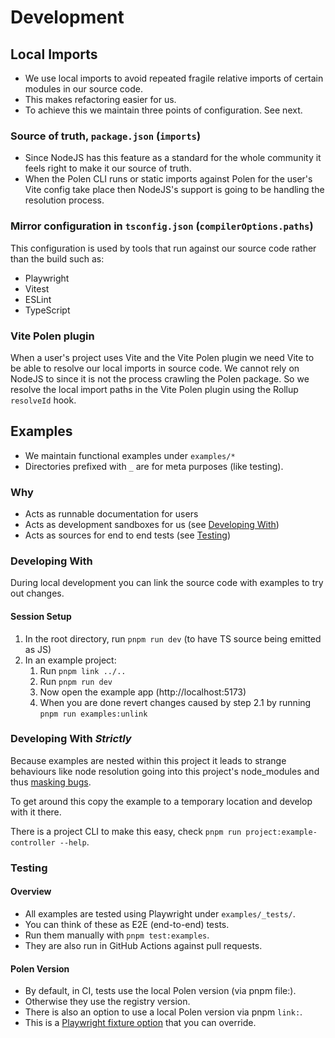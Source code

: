 # Development

## Local Imports

- We use local imports to avoid repeated fragile relative imports of certain
  modules in our source code.
- This makes refactoring easier for us.
- To achieve this we maintain three points of configuration. See next.

### Source of truth, `package.json` (`imports`)

- Since NodeJS has this feature as a standard for the whole community it feels
  right to make it our source of truth.
- When the Polen CLI runs or static imports against Polen for the user's Vite
  config take place then NodeJS's support is going to be handling the resolution
  process.

### Mirror configuration in `tsconfig.json` (`compilerOptions.paths`)

This configuration is used by tools that run against our source code rather than
the build such as:

- Playwright
- Vitest
- ESLint
- TypeScript

### Vite Polen plugin

When a user's project uses Vite and the Vite Polen plugin we need Vite to be
able to resolve our local imports in source code. We cannot rely on NodeJS to
since it is not the process crawling the Polen package. So we resolve the local
import paths in the Vite Polen plugin using the Rollup `resolveId` hook.

## Examples

- We maintain functional examples under `examples/*`
- Directories prefixed with `_` are for meta purposes (like testing).

### Why

- Acts as runnable documentation for users
- Acts as development sandboxes for us (see [Developing With](#developing-with))
- Acts as sources for end to end tests (see [Testing](#testing))

### Developing With

During local development you can link the source code with examples to try out
changes.

<!-- #### One Time System Setup
TODO: Waiting on https://github.com/orgs/pnpm/discussions/9411
1. [`pnpm link`](https://pnpm.io/cli/link) in the root directory. -->

#### Session Setup

1. In the root directory, run `pnpm run dev` (to have TS source being emitted as
   JS)
2. In an example project:
   1. Run `pnpm link ../..`
   2. Run `pnpm run dev`
   3. Now open the example app (http://localhost:5173)
   4. When you are done revert changes caused by step 2.1 by running
      `pnpm run examples:unlink`

### Developing With _Strictly_

Because examples are nested within this project it leads to strange behaviours
like node resolution going into this project's node_modules and thus
[masking bugs](https://github.com/the-guild-org/polen/issues/11).

To get around this copy the example to a temporary location and develop with it
there.

There is a project CLI to make this easy, check
`pnpm run project:example-controller --help`.

### Testing

#### Overview

- All examples are tested using Playwright under `examples/_tests/`.
- You can think of these as E2E (end-to-end) tests.
- Run them manually with `pnpm test:examples`.
- They are also run in GitHub Actions against pull requests.

#### Polen Version

- By default, in CI, tests use the local Polen version (via pnpm file:).
- Otherwise they use the registry version.
- There is also an option to use a local Polen version via pnpm `link:`.
- This is a
  [Playwright fixture option](https://playwright.dev/docs/test-fixtures#fixtures-options)
  that you can override.
